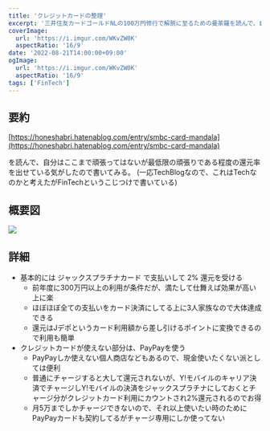 ```yaml
---
title: 'クレジットカードの整理'
excerpt: '三井住友カードゴールドNLの100万円修行で解脱に至るための曼荼羅を読んで、自分はここまで頑張ってはないが最低限の頑張りである程度の還元率を出せている気がしたので書いてみる。'
coverImage: 
  url: 'https://i.imgur.com/WKvZW0K'
  aspectRatio: '16/9'
date: '2022-08-21T14:00:00+09:00'
ogImage:
  url: 'https://i.imgur.com/WKvZW0K'
  aspectRatio: '16/9'
tags: ['FinTech']
---
```


## 要約

[https://honeshabri.hatenablog.com/entry/smbc-card-mandala](https://honeshabri.hatenablog.com/entry/smbc-card-mandala)

を読んで、自分はここまで頑張ってはないが最低限の頑張りである程度の還元率を出せている気がしたので書いてみる。
(一応TechBlogなので、これはTechなのかと考えたがFinTechというこじつけで書いている)

## 概要図

![](https://i.imgur.com/WKvZW0K.webp)


## 詳細

- 基本的には ジャックスプラチナカード で支払いして 2% 還元を受ける
	- 前年度に300万円以上の利用が条件だが、満たして仕舞えば効果が高い上に楽
	- ほぼほぼ全ての支払いをカード決済にしてる上に3人家族なので大体達成できる
	- 還元はJデポというカード利用額から差し引けるポイントに変換できるので利用も簡単
- クレジットカードが使えない部分は、PayPayを使う
	- PayPayしか使えない個人商店などもあるので、現金使いたくない派としては便利
	- 普通にチャージすると大して還元されないが、Y!モバイルのキャリア決済でチャージしY!モバイルの決済をジャックスプラチナにしておくとチャージ分がクレジットカード利用にカウントされ2%還元されるのでお得
	- 月5万までしかチャージできないので、それ以上使いたい時のためにPayPayカードも契約してるがチャージ専用にしか使ってない